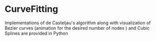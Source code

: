 # CurveFitting
Implementations of de Casteljau's algorithm along with visualization of Bezier curves (animation for the desired number of nodes ) and Cubic Splines are provided in Python
